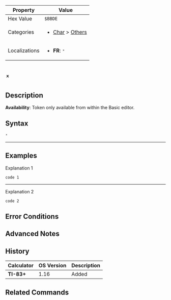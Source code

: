 | Property      | Value |
|---------------|-------|
| Hex Value     | `$BBDE`|
| Categories    | <ul><li>[Char](<../categories/Char.md>) > [Others](<../categories/Char.md#Others>)</li></ul> |
| Localizations | <ul><li><b>FR</b>: `ˣ`</li></ul> |

# `ˣ`

## Description



<b>Availability</b>: Token only available from within the Basic editor.

## Syntax
`ˣ`

<hr>

## Examples

Explanation 1
```ti-basic
code 1
```
---
Explanation 2
```ti-basic
code 2
```

## Error Conditions


## Advanced Notes


## History
| Calculator | OS Version | Description |
|------------|------------|-------------|
| <b>TI-83+</b> | 1.16 | Added

## Related Commands

    